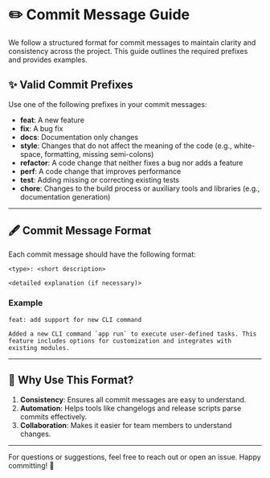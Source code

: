 # ✏️ Commit Message Guide

We follow a structured format for commit messages to maintain clarity and consistency across the project. This guide outlines the required prefixes and provides examples.

## ✨ Valid Commit Prefixes
Use one of the following prefixes in your commit messages:

- **feat**: A new feature
- **fix**: A bug fix
- **docs**: Documentation only changes
- **style**: Changes that do not affect the meaning of the code (e.g., white-space, formatting, missing semi-colons)
- **refactor**: A code change that neither fixes a bug nor adds a feature
- **perf**: A code change that improves performance
- **test**: Adding missing or correcting existing tests
- **chore**: Changes to the build process or auxiliary tools and libraries (e.g., documentation generation)

---

## 🖋️ Commit Message Format
Each commit message should have the following format:

```plaintext
<type>: <short description>

<detailed explanation (if necessary)>
```

### Example
```plaintext
feat: add support for new CLI command

Added a new CLI command `app run` to execute user-defined tasks. This feature includes options for customization and integrates with existing modules.
```

---

## 🔗 Why Use This Format?
1. **Consistency**: Ensures all commit messages are easy to understand.
2. **Automation**: Helps tools like changelogs and release scripts parse commits effectively.
3. **Collaboration**: Makes it easier for team members to understand changes.

---

For questions or suggestions, feel free to reach out or open an issue. Happy committing! 🚀
